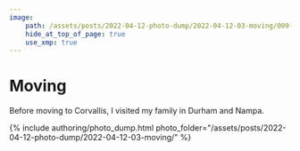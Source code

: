 ```yaml
---
image:
    path: /assets/posts/2022-04-12-photo-dump/2022-04-12-03-moving/009-moving.jpeg
    hide_at_top_of_page: true
    use_xmp: true
---
```


# Moving

Before moving to Corvallis, I visited my family in Durham and Nampa.

{% include authoring/photo_dump.html
    photo_folder="/assets/posts/2022-04-12-photo-dump/2022-04-12-03-moving/"
%}
